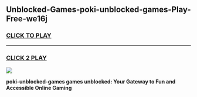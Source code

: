
## Unblocked-Games-poki-unblocked-games-Play-Free-we16j
<h3>
<a href="https://premium76.site?title=poki-unblocked-games&ref=19M">CLICK TO PLAY</a></h3>
<hr>

<h3>
<a href="https://premium76.site?title=poki-unblocked-games&ref=19M">CLICK 2 PLAY</a>
  
</h3>

<a href="https://premium76.site?title=poki-unblocked-games&ref=19M"><img src="https://clearcache.store/games.png"></a>


**poki-unblocked-games games unblocked: Your Gateway to Fun and Accessible Online Gaming**
